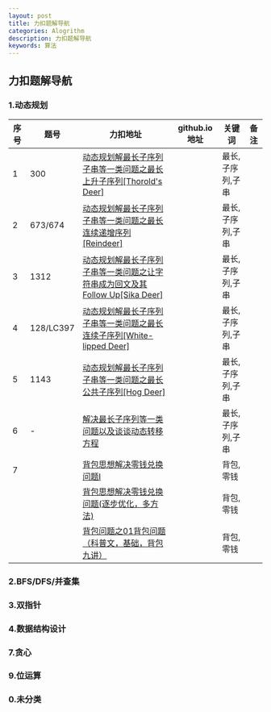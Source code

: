 ```yaml
---
layout: post
title: 力扣题解导航
categories: Alogrithm
description: 力扣题解导航
keywords: 算法
---
```


## 力扣题解导航



### 1.动态规划



| 序号 | 题号      | 力扣地址                                                     | github.io地址 | 关键词           | 备注 |
| ---- | --------- | ------------------------------------------------------------ | ------------- | ---------------- | ---- |
| 1    | 300       | [动态规划解最长子序列子串等一类问题之最长上升子序列[Thorold's Deer]](https://leetcode-cn.com/problems/longest-increasing-subsequence/solution/dong-tai-gui-hua-jie-zui-chang-zi-xu-lie-zi-chua-3/) |               | 最长,子序列,子串 |      |
| 2    | 673/674   | [动态规划解最长子序列子串等一类问题之最长连续递增序列[Reindeer]](https://leetcode-cn.com/problems/number-of-longest-increasing-subsequence/solution/dong-tai-gui-hua-jie-zui-chang-zi-xu-lie-zi-chua-4/) |               | 最长,子序列,子串 |      |
| 3    | 1312      | [动态规划解最长子序列子串等一类问题之让字符串成为回文及其Follow Up[Sika Deer]](https://leetcode-cn.com/problems/minimum-insertion-steps-to-make-a-string-palindrome/solution/dong-tai-gui-hua-jie-zui-chang-zi-xu-lie-zi-chuan-/) |               | 最长,子序列,子串 |      |
| 4    | 128/LC397 | [动态规划解最长子序列子串等一类问题之最长连续子序列[White-lipped Deer]](https://leetcode-cn.com/problems/longest-consecutive-sequence/solution/dong-tai-gui-hua-jie-zui-chang-zi-xu-lie-zi-chua-5/) |               | 最长,子序列,子串 |      |
| 5    | 1143      | [动态规划解最长子序列子串等一类问题之最长公共子序列[Hog Deer]](https://leetcode-cn.com/problems/longest-common-subsequence/solution/a-fei-xue-suan-fa-zhi-by-a-fei-8/) |               | 最长,子序列,子串 |      |
| 6    | -         | [解决最长子序列等一类问题以及谈谈动态转移方程](https://leetcode-cn.com/problems/longest-consecutive-sequence/solution/tao-lu-jie-jue-zui-chang-zi-xu-lie-deng-yi-lei-wen/) |               | 最长,子序列,子串 |      |
| 7    |           | [背包思想解决零钱兑换问题I](https://leetcode-cn.com/problems/coin-change/solution/bei-bao-si-xiang-jie-jue-ling-qian-dui-huan-wen-2/) |               | 背包,零钱        |      |
|      |           | [背包思想解决零钱兑换问题(逐步优化，多方法)](https://leetcode-cn.com/problems/coin-change-2/solution/bei-bao-si-xiang-jie-jue-ling-qian-dui-huan-wen-ti/) |               | 背包,零钱        |      |
|      |           | [背包问题之01背包问题（科普文，基础，背包九讲）](https://leetcode-cn.com/problems/coin-change/solution/bei-bao-wen-ti-zhi-01bei-bao-wen-ti-ke-pu-wen-ji-c/) |               | 背包,零钱        |      |





### 2.BFS/DFS/并查集



### 3.双指针



### 4.数据结构设计





### 7.贪心



### 9.位运算



### 0.未分类

